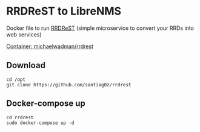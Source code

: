 # RRDReST to LibreNMS
Docker file to run [RRDReST](https://github.com/tbotnz/RRDReST) (simple microservice to convert your RRDs into web services)

[Container: michaelwadman/rrdrest](https://hub.docker.com/r/michaelwadman/rrdrest)

## Download
```
cd /opt
git clone https://github.com/santiag0z/rrdrest
```

## Docker-compose up
```
cd rrdrest
sudo docker-compose up -d
```